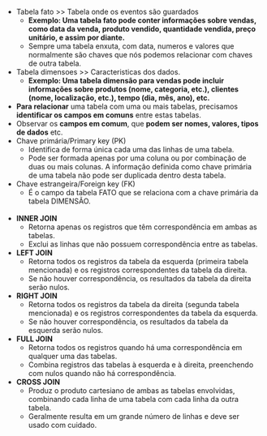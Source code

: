 - Tabela fato >> Tabela onde os eventos são guardados
    - **Exemplo: Uma tabela fato pode conter informações sobre vendas, como data da venda, produto vendido, quantidade vendida, preço unitário, e assim por diante.**
    - Sempre uma tabela enxuta, com data, numeros e valores que normalmente são chaves que nós podemos relacionar com chaves de outra tabela.
- Tabela dimensoes >> Caracteristicas dos dados.
    - **Exemplo: Uma tabela dimensão para vendas pode incluir informações sobre produtos (nome, categoria, etc.), clientes (nome, localização, etc.), tempo (dia, mês, ano), etc.**
- **Para relacionar** uma tabela com uma ou mais tabelas, precisamos **identificar os campos em comuns** entre estas tabelas.
- Observar os **campos em comum**, que **podem ser nomes, valores, tipos de dados** etc.
- Chave primária/Primary key (PK)
    - Identifica de forma única cada uma das linhas de uma tabela.
    - Pode ser formada apenas por uma coluna ou por combinação de duas ou mais colunas. A informação definida como chave primária de uma tabela não pode ser duplicada dentro desta tabela.
- Chave estrangeira/Foreign key (FK)
    - É o campo da tabela FATO que se relaciona com a chave primária da tabela DIMENSÃO. 
<br><br>
- **INNER JOIN**
    - Retorna apenas os registros que têm correspondência em ambas as tabelas.
    - Exclui as linhas que não possuem correspondência entre as tabelas.
- **LEFT JOIN**
    - Retorna todos os registros da tabela da esquerda (primeira tabela mencionada) e os registros correspondentes da tabela da direita.
    - Se não houver correspondência, os resultados da tabela da direita serão nulos.
- **RIGHT JOIN**
    - Retorna todos os registros da tabela da direita (segunda tabela mencionada) e os registros correspondentes da tabela da esquerda.
    - Se não houver correspondência, os resultados da tabela da esquerda serão nulos.
- **FULL JOIN**
    - Retorna todos os registros quando há uma correspondência em qualquer uma das tabelas.
    - Combina registros das tabelas à esquerda e à direita, preenchendo com nulos quando não há correspondência.
- **CROSS JOIN**
    - Produz o produto cartesiano de ambas as tabelas envolvidas, combinando cada linha de uma tabela com cada linha da outra tabela.
    - Geralmente resulta em um grande número de linhas e deve ser usado com cuidado.